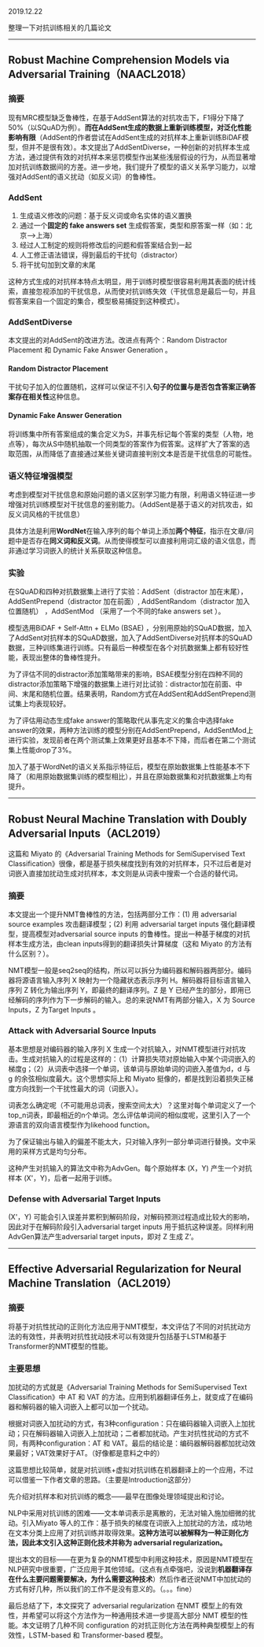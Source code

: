2019.12.22

整理一下对抗训练相关的几篇论文

------

## Robust Machine Comprehension Models via Adversarial Training（NAACL2018）

### 摘要

现有MRC模型缺乏鲁棒性，在基于AddSent算法的对抗攻击下，F1得分下降了50%（以SQuAD为例）。**而在AddSent生成的数据上重新训练模型，对泛化性能影响有限**（AddSent的作者尝试在AddSent生成的对抗样本上重新训练BiDAF模型，但并不是很有效）。本文提出了AddSentDiverse，一种创新的对抗样本生成方法，通过提供有效的对抗样本来惩罚模型作出某些浅层假设的行为，从而显著增加对抗训练数据间的方差。进一步地，我们提升了模型的语义关系学习能力，以增强对AddSent的语义扰动（如反义词）的鲁棒性。

### AddSent

1. 生成语义修改的问题：基于反义词或命名实体的语义置换
2. 通过一个**固定的 fake answers set** 生成假答案，类型和原答案一样（如：北京-->上海）
3. 经过人工制定的规则将修改后的问题和假答案结合到一起
4. 人工修正语法错误，得到最后的干扰句（distractor）
5. 将干扰句加到文章的末尾

这种方式生成的对抗样本特点太明显，用于训练时模型很容易利用其表面的统计线索，直接忽视添加的干扰信息，从而使对抗训练失效（干扰信息是最后一句，并且假答案来自一个固定的集合，模型极易捕捉到这种模式）。

### AddSentDiverse

本文提出的对AddSent的改进方法。改进点有两个：Random Distractor Placement  和 Dynamic Fake Answer Generation 。

#### Random Distractor Placement 

干扰句子加入的位置随机，这样可以保证不引入**句子的位置与是否包含答案正确答案存在相关性**这种信息。

#### Dynamic Fake Answer Generation

将训练集中所有答案组成的集合定义为S，并事先标记每个答案的类型（人物，地点等），每次从S中随机抽取一个同类型的答案作为假答案。这样扩大了答案的选取范围，从而降低了直接通过某些关键词直接判别文本是否是干扰信息的可能性。

### 语义特征增强模型

考虑到模型对干扰信息和原始问题的语义区别学习能力有限，利用语义特征进一步增强对抗训练模型对干扰信息的鉴别能力。（AddSent是基于语义的对抗攻击，如反义词风格的干扰信息）

具体方法是利用**WordNet**在输入序列的每个单词上添加**两个特征**，指示在文章/问题中是否存在**同义词和反义词**。从而使得模型可以直接利用词汇级的语义信息，而非通过学习词嵌入的统计关系获取这种信息。

### 实验

在SQuAD和四种对抗数据集上进行了实验：AddSent（distractor 加在末尾），AddSentPrepend（distractor 加在前面）,  AddSentRandom（distractor 加入位置随机） ，AddSentMod （采用了一个不同的fake answers set ）。 

模型选用BiDAF + Self-Attn + ELMo (BSAE)  ，分别用原始的SQuAD数据，加入了AddSent对抗样本的SQuAD数据，加入了AddSentDiverse对抗样本的SQuAD数据，三种训练集进行训练。只有最后一种模型在各个对抗数据集上都有较好性能，表现出整体的鲁棒性提升。

为了评估不同的distractor添加策略带来的影响，BSAE模型分别在四种不同的distractor添加策略下增强的数据集上进行对比试验：distractor加在前面、中间、末尾和随机位置。结果表明，Random方式在AddSent和AddSentPrepend测试集上均表现较好。

为了评估用动态生成fake answer的策略取代从事先定义的集合中选择fake answer的效果，两种方法训练的模型分别在AddSentPrepend，AddSentMod上进行实验，发现前者在两个测试集上效果更好且基本不下降，而后者在第二个测试集上性能drop了3%。

加入了基于WordNet的语义关系指示特征后，模型在原始数据集上性能基本不下降了（和用原始数据集训练的模型相比），并且在原始数据集和对抗数据集上均有提升。

------

## Robust Neural Machine Translation with Doubly Adversarial Inputs（ACL2019）

这篇和 Miyato 的《Adversarial Training Methods for SemiSupervised Text Classification》很像，都是基于损失梯度找到有效的对抗样本，只不过后者是对词嵌入直接加扰动生成对抗样本，本文则是从词表中搜索一个合适的替代词。

### 摘要

本文提出一个提升NMT鲁棒性的方法，包括两部分工作：(1) 用 adversarial source examples  攻击翻译模型；(2) 利用 adversarial target inputs  强化翻译模型，提高模型对adversarial source inputs 的鲁棒性。提出一种基于梯度的对抗样本生成方法，由clean inputs得到的翻译损失计算梯度（这和 Miyato 的方法有什么区别？）。

NMT模型一般是seq2seq的结构，所以可以拆分为编码器和解码器两部分。编码器将源语言输入序列 X 映射为一个隐藏状态表示序列 H。解码器将目标语言输入序列 Z 转化为输出序列 Y，即最终的翻译序列。Z 是 Y 已经产生的部分，即用已经解码的序列作为下一步解码的输入。总的来说NMT有两部分输入，X 为 Source Inputs，Z 为Target Inputs 。

###  Attack with Adversarial Source Inputs  

基本思想是对编码器的输入序列 X 生成一个对抗输入，对NMT模型进行对抗攻击。生成对抗输入的过程是这样的：（1）计算损失项对原始输入中某个词词嵌入的梯度g；（2）从词表中选择一个单词，该单词与原始单词的词嵌入差值为d，d 与 g 的余弦相似度最大。这个思想实际上和 Miyato 挺像的，都是找到沿着损失正梯度方向找到一个干扰性最大的词（词嵌入）。

词表怎么确定呢（不可能用总词表，搜索空间太大）？这里对每个单词定义了一个top_n词表，即最相近的n个单词。怎么评估单词间的相似度呢，这里引入了一个源语言的双向语言模型作为likehood function。

为了保证输出与输入的偏差不能太大，只对输入序列一部分单词进行替换。文中采用的采样方式是均匀分布。

这种产生对抗输入的算法文中称为AdvGen。每个原始样本 (X，Y) 产生一个对抗样本 (X'，Y)，后者一起用于训练。

### Defense with Adversarial Target Inputs  

(X'，Y) 可能会引入误差并累积到解码阶段，对解码预测过程造成比较大的影响，因此对于在解码阶段引入adversarial target inputs 用于抵抗这种误差。同样利用AdvGen算法产生adversarial target inputs，即对 Z 生成 Z‘。

------

## Effective Adversarial Regularization for Neural Machine Translation（ACL2019）

### 摘要

将基于对抗性扰动的正则化方法应用于NMT模型，本文评估了不同的对抗扰动方法的有效性，并表明对抗性扰动技术可以有效提升包括基于LSTM和基于Transformer的NMT模型的性能。

### 主要思想

加扰动的方式就是《Adversarial Training Methods for SemiSupervised Text Classification》中 AT 和 VAT 的方法。应用到机器翻译任务上，就变成了在编码器和解码器的输入词嵌入上都可以加一个扰动。

根据对词嵌入加扰动的方式，有3种configuration：只在编码器输入词嵌入上加扰动；只在解码器输入词嵌入上加扰动；二者都加扰动。产生对抗性扰动的方式不同，有两种configuration：AT 和 VAT。最后的结论是：编码器解码器都加扰动效果最好；VAT效果好于AT。（好像都是意料之中的）

这篇思想比较简单，就是对抗训练+虚拟对抗训练在机器翻译上的一个应用，不过可以借鉴一下作者文章的思路。（主要是Introduction这部分）

先介绍对抗样本和对抗训练的概念——最早在图像处理领域提出和讨论。

NLP中采用对抗训练的困难——文本单词表示是离散的，无法对输入施加细微的扰动。引入Miyato 等人的工作：基于损失的梯度在词嵌入上加扰动的方法，成功地在文本分类上应用了对抗训练并取得效果。**这种方法可以被解释为一种正则化方法，因此本文引入这种正则化技术并称为 adversarial regularization。**

提出本文的目标——在更为复杂的NMT模型中利用这种技术，原因是NMT模型在NLP研究中很重要，广泛应用于其他领域。（这点有点牵强吧，没说到**机器翻译存在什么主要问题需要解决，为什么需要这种技术**）然后作者还说NMT中加扰动的方式有好几种，所以我们的工作不是没有意义的。（。。。fine）

最后总结了下，本文探究了 adversarial regularization 在NMT 模型上的有效性，并希望可以将这个方法作为一种通用技术进一步提高大部分 NMT 模型的性能。本文证明了几种不同 configuration 的对抗正则化方法在两种典型模型上的有效性，LSTM-based 和 Transformer-based 模型。



